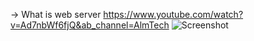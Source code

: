 -> What is web server 
            https://www.youtube.com/watch?v=Ad7nbWf6fjQ&ab_channel=AlmTech
![Screenshot](screenshot.png)